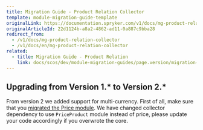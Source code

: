 ```yaml
---
title: Migration Guide - Product Relation Collector
template: module-migration-guide-template
originalLink: https://documentation.spryker.com/v1/docs/mg-product-relation-collector
originalArticleId: 22d1124b-a8a2-4862-ad11-0a887c9bba28
redirect_from:
  - /v1/docs/mg-product-relation-collector
  - /v1/docs/en/mg-product-relation-collector
related:
  - title: Migration Guide - Product Relation
    link: docs/scos/dev/module-migration-guides/page.version/migration-guide-product-relation.html
---
```


## Upgrading from Version 1.* to Version 2.*

From version 2 we added support for multi-currency. First of all, make sure that you [migrated the Price module](/docs/scos/dev/module-migration-guides/{{page.version}}/migration-guide-price.html). We have changed collector dependency to use `PriceProduct` module instead of price, please update your code accordingly if you overwrote the core.

<!-- 
* [Learn more about Products in multi-store environment](https://documentation.spryker.com/v1/docs/product-store-relation-under-the-hood)-->

<!-- Last review date: Nov 23, 2017 by Aurimas Ličkus -->
